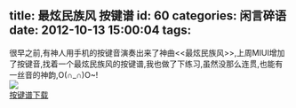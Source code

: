 title: 最炫民族风 按键谱
id: 60
categories: 闲言碎语
date: 2012-10-13 15:00:04
tags:
---

很早之前,有神人用手机的按键音演奏出来了神曲&lt;&lt;最炫民族风&gt;&gt;,上周MIUI增加了按键音,找着一个最炫民族风的按键谱,我也做了下练习,虽然没那么连贯,也能有一丝音的神韵,O(∩_∩)O~!
</br>![](http://m3.img.libdd.com/farm5/2012/1013/00/26EDFB5F025635135FB5ED62E709DC880B3EAC189977_500_393.jpg)</img>
</br>[按键谱下载](http://pan.baidu.com/share/link?shareid=80380&amp;uk=1006662537 "按键谱下载")

